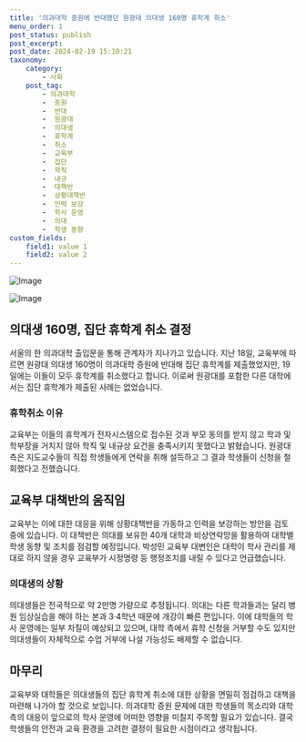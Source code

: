 ```yaml
---
title: '의과대학 증원에 반대했던 원광대 의대생 160명 휴학계 취소'
menu_order: 1
post_status: publish
post_excerpt: 
post_date: 2024-02-19 15:10:21
taxonomy:
    category:
        - 사회
    post_tag:
        - 의과대학
        -  증원
        -  반대
        -  원광대
        -  의대생
        -  휴학계
        -  취소
        -  교육부
        -  집단
        -  학칙
        -  내규
        -  대책반
        -  상황대책반
        -  인력 보강
        -  학사 운영
        -  의대
        -  학생 동향
custom_fields:
    field1: value 1
    field2: value 2
---
```


![Image](https://imgnews.pstatic.net/image/025/2024/02/19/0003342156_001_20240219130401056.jpg?type=w647)

![Image](https://imgnews.pstatic.net/image/025/2024/02/19/0003342156_002_20240219130401082.jpg?type=w647)

## 의대생 160명, 집단 휴학계 취소 결정
서울의 한 의과대학 출입문을 통해 관계자가 지나가고 있습니다. 지난 18일, 교육부에 따르면 원광대 의대생 160명이 의과대학 증원에 반대해 집단 휴학계를 제출했었지만, 19일에는 이들이 모두 휴학계를 취소했다고 합니다. 이로써 원광대를 포함한 다른 대학에서는 집단 휴학계가 제출된 사례는 없었습니다.
### 휴학취소 이유
교육부는 이들의 휴학계가 전자시스템으로 접수된 것과 부모 동의를 받지 않고 학과 및 학부장을 거치지 않아 학칙 및 내규상 요건을 충족시키지 못했다고 밝혔습니다. 원광대 측은 지도교수들이 직접 학생들에게 연락을 취해 설득하고 그 결과 학생들이 신청을 철회했다고 전했습니다.
## 교육부 대책반의 움직임
교육부는 이에 대한 대응을 위해 상황대책반을 가동하고 인력을 보강하는 방안을 검토 중에 있습니다. 이 대책반은 의대를 보유한 40개 대학과 비상연락망을 활용하여 대학별 학생 동향 및 조치를 점검할 예정입니다. 박성민 교육부 대변인은 대학이 학사 관리를 제대로 하지 않을 경우 교육부가 시정명령 등 행정조치를 내릴 수 있다고 언급했습니다.
### 의대생의 상황
의대생들은 전국적으로 약 2만명 가량으로 추정됩니다. 의대는 다른 학과들과는 달리 병원 임상실습을 해야 하는 본과 3·4학년 때문에 개강이 빠른 편입니다. 이에 대학들의 학사 운영에는 일부 차질이 예상되고 있으며, 대학 측에서 휴학 신청을 거부할 수도 있지만 의대생들이 자체적으로 수업 거부에 나설 가능성도 배제할 수 없습니다.
## 마무리
교육부와 대학들은 의대생들의 집단 휴학계 취소에 대한 상황을 면밀히 점검하고 대책을 마련해 나가야 할 것으로 보입니다. 의과대학 증원 문제에 대한 학생들의 목소리와 대학 측의 대응이 앞으로의 학사 운영에 어떠한 영향을 미칠지 주목할 필요가 있습니다. 결국 학생들의 안전과 교육 환경을 고려한 결정이 필요한 시점이라고 생각됩니다.
